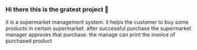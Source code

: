 ### Hi there this is the gratest project  👋
it is a supermarket management system.
it helps the customer to buy some products in certain supermarket.
after  successful purchase the supermarket manager approves that purchase.
the manage can print the invoice of purchased product
<!--
**sauverpro/sauverpro** is a ✨ _special_ ✨ repository because its `README.md` (this file) appears on your GitHub profile.

Here are some ideas to get you started:

- 🔭 I’m currently working on ...
- 🌱 I’m currently learning ...
- 👯 I’m looking to collaborate on ...
- 🤔 I’m looking for help with ...
- 💬 Ask me about ...
- 📫 How to reach me: ...
- 😄 Pronouns: ...
- ⚡ Fun fact: ...
-->
